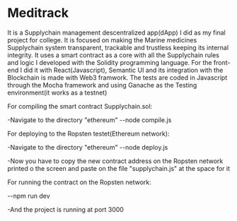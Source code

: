 # Meditrack

It is a Supplychain management descentralized app(dApp) I did as my final project for college. It is focused on making the
Marine medicines Supplychain system transparent, trackable and trustless keeping its internal integrity. It uses a smart
contract as a core with all the Supplychain rules and logic I developed with the Solidity programming language. For the
front-end I did it with React(Javascript), Semantic UI and its integration with the Blockchain is made with Web3 framwork.
The tests are coded in Javascript through the Mocha framework and using Ganache as the Testing environment(it works as a testnet)

For compiling the smart contract Supplychain.sol:

-Navigate to the directory "ethereum"
--node compile.js

For deploying to the Ropsten testet(Ethereum network):

-Navigate to the directory "ethereum"
--node deploy.js

-Now you have to copy the new contract address on the Ropsten network printed o the screen and paste on the file "supplychain.js"
at the space for it

For running the contract on the Ropsten network:

--npm run dev

-And the project is running at port 3000

